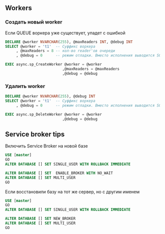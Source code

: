 ## Workers

### Создать новый worker

Если QUEUE воркера уже существует, упадет с ошибкой

```sql
DECLARE @worker NVARCHAR(255), @maxReaders INT, @debug INT
SELECT @worker = 't1'  -- Суффикс воркера
     , @maxReaders = 8 -- кол-во reader'ов очереди
     , @debug = 0      -- режим отладки. Вместо исполнения выводится SQL

EXEC async.sp_CreateWorker @worker = @worker
                          ,@maxReaders = @maxReaders
                          ,@debug = @debug
```

### Удалить worker

```sql
DECLARE @worker NVARCHAR(255), @debug INT
SELECT @worker = 't1'  -- Суффикс воркера
     , @debug = 0      -- режим отладки. Вместо исполнения выводится SQL

EXEC async.sp_DeleteWorker @worker = @worker
                          ,@debug = @debug
```

## Service broker tips

Включить Service Broker на новой базе
```sql
USE [master]
GO
ALTER DATABASE [] SET SINGLE_USER WITH ROLLBACK IMMEDIATE

ALTER DATABASE [] SET  ENABLE_BROKER WITH NO_WAIT
ALTER DATABASE [] SET MULTI_USER
GO
```

Если восстановили базу на тот же сервер, но с другим именем
```sql
USE [master]
GO
ALTER DATABASE [] SET SINGLE_USER WITH ROLLBACK IMMEDIATE

ALTER DATABASE [] SET NEW_BROKER
ALTER DATABASE [] SET MULTI_USER
GO

